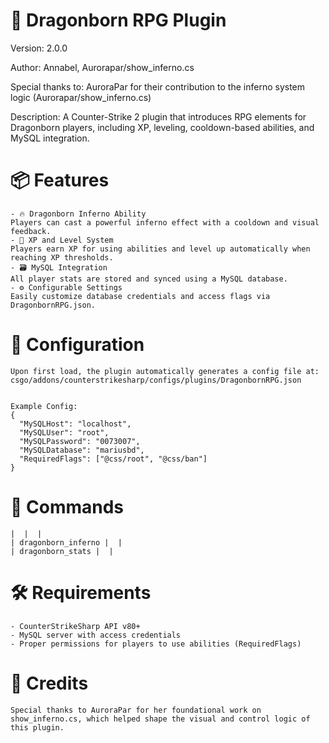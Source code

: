 # 🐉 Dragonborn RPG Plugin
Version: 2.0.0

Author: Annabel, Aurorapar/show_inferno.cs
 
Special thanks to: AuroraPar for their contribution to the inferno system logic (Aurorapar/show_inferno.cs)

Description: A Counter-Strike 2 plugin that introduces RPG elements for Dragonborn players, including XP, leveling, cooldown-based abilities, and MySQL integration.

# 📦 Features

    - 🔥 Dragonborn Inferno Ability
    Players can cast a powerful inferno effect with a cooldown and visual feedback.
    - 🧠 XP and Level System
    Players earn XP for using abilities and level up automatically when reaching XP thresholds.
    - 🗃️ MySQL Integration
    All player stats are stored and synced using a MySQL database.
    - ⚙️ Configurable Settings
    Easily customize database credentials and access flags via DragonbornRPG.json.

# 📁 Configuration
    Upon first load, the plugin automatically generates a config file at:
    csgo/addons/counterstrikesharp/configs/plugins/DragonbornRPG.json


    Example Config:
    {
      "MySQLHost": "localhost",
      "MySQLUser": "root",
      "MySQLPassword": "0073007",
      "MySQLDatabase": "mariusbd",
      "RequiredFlags": ["@css/root", "@css/ban"]
    }



# 🧪 Commands
    |  |  | 
    | dragonborn_inferno |  | 
    | dragonborn_stats |  | 



# 🛠️ Requirements
    - CounterStrikeSharp API v80+
    - MySQL server with access credentials
    - Proper permissions for players to use abilities (RequiredFlags)

# 🙏 Credits
    Special thanks to AuroraPar for her foundational work on show_inferno.cs, which helped shape the visual and control logic of this plugin.
